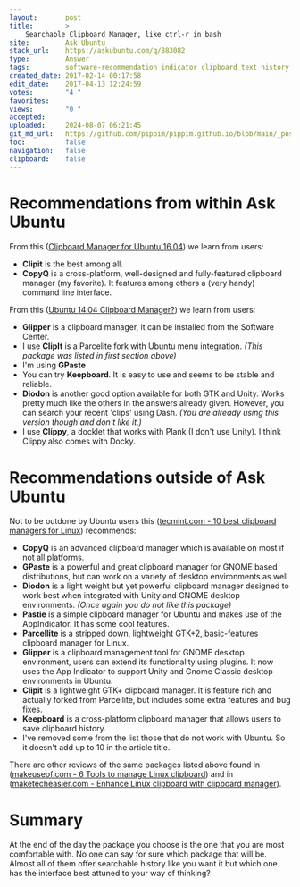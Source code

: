 ```yaml
---
layout:       post
title:        >
    Searchable Clipboard Manager, like ctrl-r in bash
site:         Ask Ubuntu
stack_url:    https://askubuntu.com/q/883082
type:         Answer
tags:         software-recommendation indicator clipboard text history
created_date: 2017-02-14 00:17:58
edit_date:    2017-04-13 12:24:59
votes:        "4 "
favorites:    
views:        "0 "
accepted:     
uploaded:     2024-08-07 06:21:45
git_md_url:   https://github.com/pippim/pippim.github.io/blob/main/_posts/2017/2017-02-14-Searchable-Clipboard-Manager_-like-ctrl-r-in-bash.md
toc:          false
navigation:   false
clipboard:    false
---
```


# Recommendations from within Ask Ubuntu

From this ([Clipboard Manager for Ubuntu 16.04][1]) we learn from users:

 - **Clipit** is the best among all.
 - **CopyQ** is a cross-platform, well-designed and fully-featured clipboard manager (my favorite). It features among others a (very handy) command line interface.

From this ([Ubuntu 14.04 Clipboard Manager?][2]) we learn from users:

 - **Glipper** is a clipboard manager, it can be installed from the Software Center.
 - I use **ClipIt** is a Parcelite fork with Ubuntu menu integration. *(This package was listed in first section above)*
 - I'm using **GPaste**
 - You can try **Keepboard**. It is easy to use and seems to be stable and reliable.
 - **Diodon** is another good option available for both GTK and Unity. Works pretty much like the others in the answers already given. However, you can search your recent 'clips' using Dash. *(You are already using this version though and don't like it.)*
 - I use **Clippy**, a docklet that works with Plank (I don't use Unity). I think Clippy also comes with Docky.

# Recommendations outside of Ask Ubuntu

Not to be outdone by Ubuntu users this ([tecmint.com - 10 best clipboard managers for Linux][3]) recommends:

 - **CopyQ** is an advanced clipboard manager which is available on most if not all platforms.
 - **GPaste** is a powerful and great clipboard manager for GNOME based distributions, but can work on a variety of desktop environments as well
 - **Diodon** is a light weight but yet powerful clipboard manager designed to work best when integrated with Unity and GNOME desktop environments. *(Once again you do not like this package)*
 - **Pastie** is a simple clipboard manager for Ubuntu and makes use of the AppIndicator. It has some cool features.
 - **Parcellite** is a stripped down, lightweight GTK+2, basic-features clipboard manager for Linux.
 - **Glipper** is a clipboard management tool for GNOME desktop environment, users can extend its functionality using plugins. It now uses the App Indicator to support Unity and Gnome Classic desktop environments in Ubuntu.
 - **Clipit** is a lightweight GTK+ clipboard manager. It is feature rich and actually forked from Parcellite, but includes some extra features and bug fixes.
 - **Keepboard** is a cross-platform clipboard manager that allows users to save clipboard history.
 - I've removed some from the list those that do not work with Ubuntu. So it doesn't add up to 10 in the article title.

There are other reviews of the same packages listed above found in ([makeuseof.com - 6 Tools to manage Linux clipboard][4]) and in ([maketecheasier.com - Enhance Linux clipboard with clipboard manager][5]).

# Summary

At the end of the day the package you choose is the one that you are most comfortable with. No one can say for sure which package that will be. Almost all of them offer searchable history like you want it but which one has the interface best attuned to your way of thinking?

  [1]: https://askubuntu.com/questions/850209/clipboard-manager-for-ubuntu-16-04
  [2]: https://askubuntu.com/questions/584034/ubuntu-14-04-clipboard-manager
  [3]: http://www.tecmint.com/best-clipboard-managers-for-linux/
  [4]: http://www.makeuseof.com/tag/6-tools-manage-linux-clipboard/
  [5]: https://www.maketecheasier.com/enhance-linux-clipboard-with-clipboard-manager/
